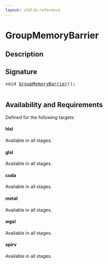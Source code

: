 ```yaml
---
layout: stdlib-reference
---
```


# GroupMemoryBarrier

## Description





## Signature 

<pre>
<span class="code_keyword">void</span> <a href="/stdlib-reference/global-decls/GroupMemoryBarrier">GroupMemoryBarrier</a>();

</pre>

## Availability and Requirements

Defined for the following targets:

#### hlsl
Available in all stages.

#### glsl
Available in all stages.

#### cuda
Available in all stages.

#### metal
Available in all stages.

#### wgsl
Available in all stages.

#### spirv
Available in all stages.



